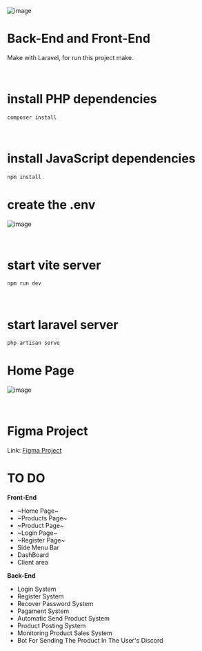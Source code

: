
![image](https://github.com/LordBluue3/RealHosting/assets/58037508/d25b6042-c87e-43d6-8bd0-8751eb124414)

<h1>Back-End and Front-End</h1>
<p>Make with Laravel, for run this project make.</p> 
<br>

<h1>install PHP dependencies</h1>

```bash
composer install
```

<br>
<h1>install JavaScript dependencies</h1>

```bash
npm install
```

<h1>create the .env</h1>

![image](https://github.com/LordBluue3/RealHosting/assets/58037508/92fe8eca-ed91-4ece-80e1-c0ad4d00a089)

<br>
<h1>start vite server</h1>

```bash
npm run dev
```

<br>
<h1>start laravel server</h1>

```bash
php artisan serve
```

<h1>Home Page</h1>


![image](https://github.com/LordBluue3/RealHosting/assets/58037508/762b2e72-0f7b-40fc-b4f4-47734f38f2d5)



<br>
<h1>Figma Project</h1>

Link: <a href="https://www.figma.com/file/WFYCl91rvxoLQvgR6JqfN1/RealHosting?type=design&node-id=33-4&mode=design&t=lg5kh2KvJBo9JkmV-0">Figma Project</a>


<h1>TO DO</h1>

<strong>Front-End</strong>
- ~Home Page~
- ~Products Page~
- ~Product Page~
- ~Login Page~
- ~Register Page~
- Side Menu Bar
- DashBoard
- Client area

<strong>Back-End</strong>

- Login System
- Register System
- Recover Password System
- Pagament System
- Automatic Send Product System
- Product Posting System
- Monitoring Product Sales System
- Bot For Sending The Product In The User's Discord





